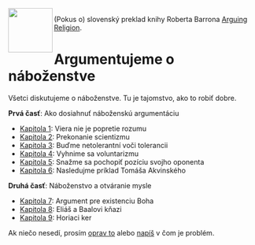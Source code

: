<img align="left" width="90" height="90" src="https://github.com/argumentujeme-o-nabozenstve/argumentujeme-o-nabozenstve/assets/1047259/40427eab-f3b6-4613-bd5d-e2cbeac458bb">

(Pokus o) slovenský preklad knihy Roberta Barrona [Arguing Religion](https://www.amazon.com/Arguing-Religion-Bishop-Speaks-Facebook/dp/1943243379).

# Argumentujeme o náboženstve

Všetci diskutujeme o náboženstve. Tu je tajomstvo, ako to robiť dobre.

**Prvá časť**: Ako dosiahnuť náboženskú argumentáciu

* [Kapitola 1](kapitola1.md): Viera nie je popretie rozumu
* [Kapitola 2](kapitola2.md): Prekonanie scientizmu
* [Kapitola 3](kapitola3.md): Buďme netolerantní voči tolerancii
* [Kapitola 4](kapitola4.md): Vyhnime sa voluntarizmu
* [Kapitola 5](kapitola5.md): Snažme sa pochopiť pozíciu svojho oponenta
* [Kapitola 6](kapitola6.md): Nasledujme príklad Tomáša Akvinského

**Druhá časť**: Náboženstvo a otváranie mysle

* [Kapitola 7](kapitola7.md): Argument pre existenciu Boha
* [Kapitola 8](kapitola8.md): Eliáš a Baalovi kňazi
* [Kapitola 9](kapitola9.md): Horiaci ker

Ak niečo nesedí, prosím [oprav to](https://github.com/argumentujeme-o-nabozenstve/argumentujeme-o-nabozenstve) alebo [napíš](https://github.com/argumentujeme-o-nabozenstve/argumentujeme-o-nabozenstve/issues/new) v čom je problém.
